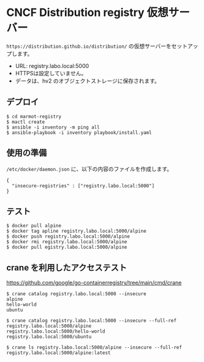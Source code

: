 # CNCF Distribution registry 仮想サーバー

`https://distribution.github.io/distribution/` の仮想サーバーをセットアップします。
- URL: registry.labo.local:5000
- HTTPSは設定していません。
- データは、hv2 のオブジェクトストレージに保存されます。


## デプロイ

~~~
$ cd marmot-registry
$ mactl create
$ ansible -i inventory -m ping all 
$ ansible-playbook -i inventory playbook/install.yaml 
~~~

## 使用の準備

`/etc/docker/daemon.json` に、以下の内容のファイルを作成します。

```
{
  "insecure-registries" : ["registry.labo.local:5000"]
}
```

## テスト

```
$ docker pull alpine
$ docker tag apline registry.labo.local:5000/alpine 
$ docker push registry.labo.local:5000/alpine
$ docker rmi registry.labo.local:5000/alpine
$ docker pull egistry.labo.local:5000/alpine
```


## crane を利用したアクセステスト
https://github.com/google/go-containerregistry/tree/main/cmd/crane

```
$ crane catalog registry.labo.local:5000 --insecure
alpine
hello-world
ubuntu

$ crane catalog registry.labo.local:5000 --insecure --full-ref 
registry.labo.local:5000/alpine
registry.labo.local:5000/hello-world
registry.labo.local:5000/ubuntu

$ crane ls registry.labo.local:5000/alpine --insecure --full-ref 
registry.labo.local:5000/alpine:latest
```
